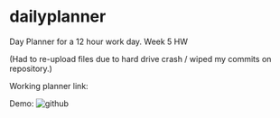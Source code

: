 # dailyplanner
Day Planner for a 12 hour work day. Week 5 HW

(Had to re-upload files due to hard drive crash / wiped my commits on repository.)

Working planner link:

Demo:
![github]("https://drive.google.com/file/d/1qm2JO738lXFRcchJpnhHr0zeuYEmjGx3/preview")
